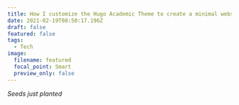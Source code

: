 ```yaml
---
title: How I customize the Hugo Academic Theme to create a minimal website
date: 2021-02-19T08:50:17.196Z
draft: false
featured: false
tags:
  - Tech
image:
  filename: featured
  focal_point: Smart
  preview_only: false
---
```

*Seeds just planted*